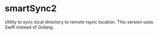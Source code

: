 # smartSync2
Utility to sync local directory to remote rsync location. This version uses Swift instead of Golang.
